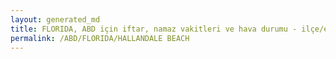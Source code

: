 ```yaml
---
layout: generated_md
title: FLORIDA, ABD için iftar, namaz vakitleri ve hava durumu - ilçe/eyalet seç
permalink: /ABD/FLORIDA/HALLANDALE BEACH
---
```


<script type="text/javascript">
  var country = ABD;
  var city = FLORIDA;
  var state = HALLANDALE BEACH;
  var lat = 72;
  var lon = 21;
</script>

